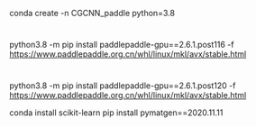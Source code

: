 

conda create -n CGCNN_paddle python=3.8
#
python3.8 -m pip install paddlepaddle-gpu==2.6.1.post116 -f https://www.paddlepaddle.org.cn/whl/linux/mkl/avx/stable.html
#
python3.8 -m pip install paddlepaddle-gpu==2.6.1.post120 -f https://www.paddlepaddle.org.cn/whl/linux/mkl/avx/stable.html

conda install scikit-learn
pip install pymatgen==2020.11.11
